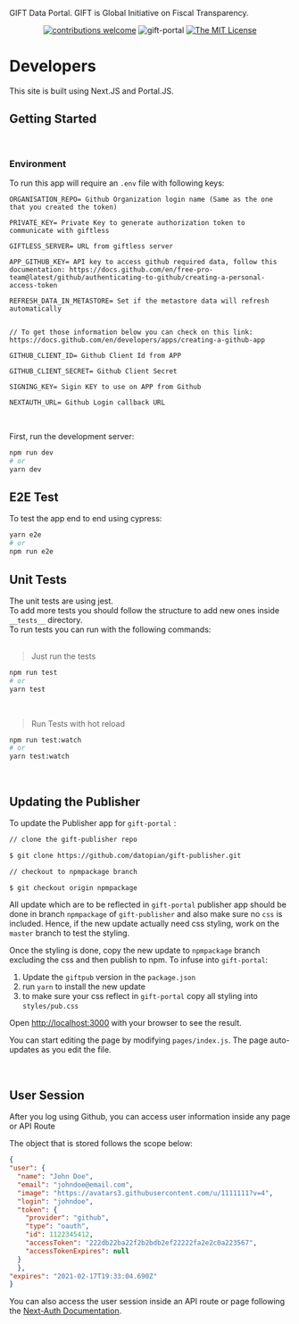 GIFT Data Portal. GIFT is Global Initiative on Fiscal Transparency.

<div align="center">
  
[![contributions welcome](https://img.shields.io/badge/contributions-welcome-brightgreen.svg?style=flat)](https://github.com/datopian/gift-portal/issues)
![gift-portal](https://github.com/datopian/gift-portal/workflows/gift-portal/badge.svg)
[![The MIT License](https://img.shields.io/badge/license-MIT-blue.svg?style=flat-square)](http://opensource.org/licenses/MIT)

</div>

# Developers

This site is built using Next.JS and Portal.JS.

## Getting Started

<br/>

### Environment

To run this app will require an `.env` file with following keys:

```
ORGANISATION_REPO= Github Organization login name (Same as the one that you created the token)

PRIVATE_KEY= Private Key to generate authorization token to communicate with giftless

GIFTLESS_SERVER= URL from giftless server

APP_GITHUB_KEY= API key to access github required data, follow this documentation: https://docs.github.com/en/free-pro-team@latest/github/authenticating-to-github/creating-a-personal-access-token

REFRESH_DATA_IN_METASTORE= Set if the metastore data will refresh automatically


// To get those information below you can check on this link: https://docs.github.com/en/developers/apps/creating-a-github-app

GITHUB_CLIENT_ID= Github Client Id from APP

GITHUB_CLIENT_SECRET= Github Client Secret

SIGNING_KEY= Sigin KEY to use on APP from Github 

NEXTAUTH_URL= Github Login callback URL
``` 
<br />

First, run the development server:

```bash
npm run dev
# or
yarn dev
```

## E2E Test

To test the app end to end using cypress:

```bash
yarn e2e
# or
npm run e2e
```

## Unit Tests

The unit tests are using jest.  
To add more tests you should follow the structure to add new ones inside `__tests__` directory.  
To run tests you can run with the following commands:  
<br />

> Just run the tests

```bash
npm run test
# or
yarn test
```

<br />

> Run Tests with hot reload

```bash
npm run test:watch
# or
yarn test:watch
```

<br />

## Updating the Publisher

To update the Publisher app for `gift-portal` :

```bash
// clone the gift-publisher repo

$ git clone https://github.com/datopian/gift-publisher.git

// checkout to npmpackage branch

$ git checkout origin npmpackage

```

All update which are to be reflected in `gift-portal` publisher app should be done in branch `npmpackage` of `gift-publisher` and also make sure no `css`
is included. Hence, if the new update actually need css styling, work on the `master` branch to test the styling.

Once the styling is done, copy the new update to `npmpackage` branch excluding the css and then publish to npm. To infuse into `gift-portal`:

1. Update the `giftpub` version in the `package.json`
2. run `yarn` to install the new update
3. to make sure your css reflect in `gift-portal` copy all styling into `styles/pub.css`

Open [http://localhost:3000](http://localhost:3000) with your browser to see the result.

You can start editing the page by modifying `pages/index.js`. The page auto-updates as you edit the file.

<br />

## User Session

After you log using Github, you can access user information inside any page or API Route

The object that is stored follows the scope below: 

```json
{
"user": {
  "name": "John Doe",
  "email": "johndoe@email.com",
  "image": "https://avatars3.githubusercontent.com/u/1111111?v=4",
  "login": "johndoe",
  "token": {
    "provider": "github",
    "type": "oauth",
    "id": 1122345412,
    "accessToken": "222db22ba22f2b2bdb2ef22222fa2e2c0a223567",
    "accessTokenExpires": null
  }
  },
"expires": "2021-02-17T19:33:04.690Z"
}
```

You can also access the user session inside an API route or page following the [Next-Auth Documentation](https://next-auth.js.org/tutorials/securing-pages-and-api-routes).
